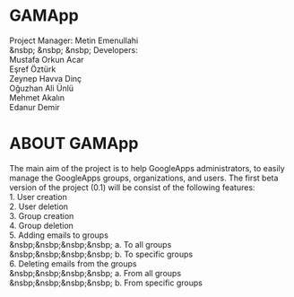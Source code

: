 GAMApp
================
<p>Project Manager: Metin Emenullahi<br />
&nsbp; &nsbp; &nsbp; Developers: <br />
			Mustafa Orkun Acar<br />
            Eşref Öztürk <br />
            Zeynep Havva Dinç<br />
            Oğuzhan Ali Ünlü<br />
            Mehmet Akalın<br />
            Edanur Demir</p>

ABOUT GAMApp
======================
<p>The main aim of the project is to help GoogleApps administrators, to easily manage the GoogleApps groups, organizations, and users. The first beta version of the project (0.1) will be consist of the following features:<br />
1. User creation<br />
2. User deletion<br />
3. Group creation<br />
4. Group deletion<br />
5. Adding emails to groups<br />
 &nsbp;&nsbp;&nsbp;&nsbp;   a. To all groups<br />
 &nsbp;&nsbp;&nsbp;&nsbp;   b. To specific groups<br />
6. Deleting emails from the groups <br />
  &nsbp;&nsbp;&nsbp;&nsbp;  a. From all groups<br />
   &nsbp;&nsbp;&nsbp;&nsbp; b. From specific groups</p>
